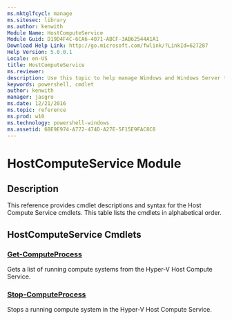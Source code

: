 ```yaml
---
ms.mktglfcycl: manage
ms.sitesec: library
ms.author: kenwith
Module Name: HostComputeService
Module Guid: D19D4F4C-6CA6-4071-ABCF-3AB62544A1A1
Download Help Link: http://go.microsoft.com/fwlink/?LinkId=627287
Help Version: 5.0.0.1
Locale: en-US
title: HostComputeService
ms.reviewer:
description: Use this topic to help manage Windows and Windows Server technologies with Windows PowerShell.
keywords: powershell, cmdlet
author: kenwith
manager: jasgro
ms.date: 12/21/2016
ms.topic: reference
ms.prod: w10
ms.technology: powershell-windows
ms.assetid: 6BE9E974-A772-474D-A27E-5F15E9FAC8C8
---
```


# HostComputeService Module
## Description
This reference provides cmdlet descriptions and syntax for the Host Compute Service cmdlets. This table lists the cmdlets in alphabetical order.

## HostComputeService Cmdlets
### [Get-ComputeProcess](./Get-ComputeProcess.md)
Gets a list of running compute systems from the Hyper-V Host Compute Service.

### [Stop-ComputeProcess](./Stop-ComputeProcess.md)
Stops a running compute system in the Hyper-V Host Compute Service.


